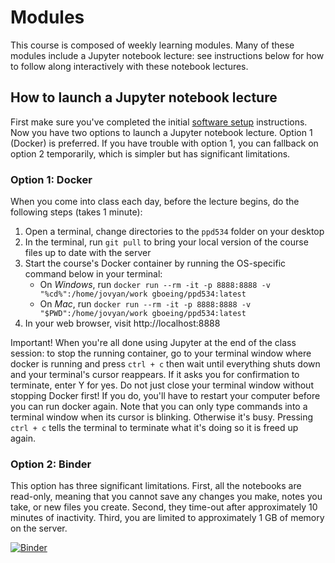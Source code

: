 # Modules

This course is composed of weekly learning modules. Many of these modules include a Jupyter notebook lecture: see instructions below for how to follow along interactively with these notebook lectures.

## How to launch a Jupyter notebook lecture

First make sure you've completed the initial [software setup](../software/readme.md) instructions. Now you have two options to launch a Jupyter notebook lecture. Option 1 (Docker) is preferred. If you have trouble with option 1, you can fallback on option 2 temporarily, which is simpler but has significant limitations.

### Option 1: Docker

When you come into class each day, before the lecture begins, do the following steps (takes 1 minute):

  1. Open a terminal, change directories to the `ppd534` folder on your desktop
  2. In the terminal, run `git pull` to bring your local version of the course files up to date with the server
  3. Start the course's Docker container by running the OS-specific command below in your terminal:
     - On *Windows*, run `docker run --rm -it -p 8888:8888 -v "%cd%":/home/jovyan/work gboeing/ppd534:latest`
     - On *Mac*, run `docker run --rm -it -p 8888:8888 -v "$PWD":/home/jovyan/work gboeing/ppd534:latest`
  4. In your web browser, visit http://localhost:8888

Important! When you're all done using Jupyter at the end of the class session: to stop the running container, go to your terminal window where docker is running and press `ctrl + c` then wait until everything shuts down and your terminal's cursor reappears. If it asks you for confirmation to terminate, enter Y for yes. Do not just close your terminal window without stopping Docker first! If you do, you'll have to restart your computer before you can run docker again. Note that you can only type commands into a terminal window when its cursor is blinking. Otherwise it's busy. Pressing `ctrl + c` tells the terminal to terminate what it's doing so it is freed up again.

### Option 2: Binder

This option has three significant limitations. First, all the notebooks are read-only, meaning that you cannot save any changes you make, notes you take, or new files you create. Second, they time-out after approximately 10 minutes of inactivity. Third, you are limited to approximately 1 GB of memory on the server.

[![Binder](https://mybinder.org/badge_logo.svg)](https://mybinder.org/v2/gh/gboeing/ppd534/master?urlpath=lab)
